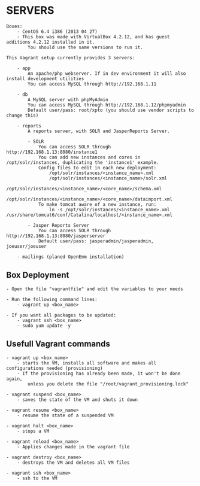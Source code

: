 # SERVERS

    Boxes:
        - CentOS 6.4 i386 (2013 04 27)
        - This box was made with VirtualBox 4.2.12, and has guest additions 4.2.12 installed in it.
            You should use the same versions to run it.

    This Vagrant setup currently provides 3 servers:

        - app
            An apache/php webserver. If in dev environment it will also install development utilities
            You can access MySQL through http://192.168.1.11

        - db
            A MySQL server with phpMyAdmin
            You can access MySQL through http://192.168.1.12/phpmyadmin
            Default user/pass: root/xpto (you should use vendor scripts to change this)

        - reports
            A reports server, with SOLR and JasperReports Server.

            - SOLR
                You can access SOLR through http://192.168.1.13:8080/instance1
                You can add new instances and cores in /opt/solr/instances, duplicating the 'instance1' example.
                Config files to edit in each new deployment:
                    /opt/solr/instances/<instance_name>.xml
                    /opt/solr/instances/<instance_name>/solr.xml
                    /opt/solr/instances/<instance_name>/<core_name>/schema.xml
                    /opt/solr/instances/<instance_name>/<core_name>/dataimport.xml
                To make tomcat aware of a new instance, run:
                    ln -s /opt/solr/instances/<instance_name>.xml /usr/share/tomcat6/conf/Catalina/localhost/<instance_name>.xml

            - Jasper Reports Server
                You can access SOLR through http://192.168.1.13:8080/jasperserver
                Default user/pass: jasperadmin/jasperadmin, joeuser/joeuser

        - mailings (planed OpenEmm installation)

## Box Deployment

    - Open the file "vagrantfile" and edit the variables to your needs

    - Run the following command lines:
        - vagrant up <box_name>

    - If you want all packages to be updated:
        - vagrant ssh <box_name>
        - sudo yum update -y

## Usefull Vagrant commands

    - vagrant up <box_name>
        - starts the VM, installs all software and makes all configurations needed (provisioning)
        - If the provisioning has already been made, it won't be done again,
            unless you delete the file "/root/vagrant_provisioning.lock"

    - vagrant suspend <box_name>
        - saves the state of the VM and shuts it down

    - vagrant resume <box_name>
        - resume the state of a suspended VM

    - vagrant halt <box_name>
        - stops a VM

    - vagrant reload <box_name>
        - Applies changes made in the vagrant file

    - vagrant destroy <box_name>
        - destroys the VM and deletes all VM files

    - vagrant ssh <box_name>
        - ssh to the VM


